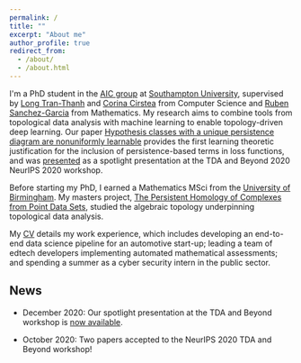 ```yaml
---
permalink: /
title: ""
excerpt: "About me"
author_profile: true
redirect_from: 
  - /about/
  - /about.html
---
```


I'm a PhD student in the [AIC group](https://www.aic.ecs.soton.ac.uk/) at [Southampton University](https://www.southampton.ac.uk/), supervised by [Long Tran-Thanh](https://human-agentlearning.github.io/) and [Corina Cirstea](https://www.ecs.soton.ac.uk/people/corina) from Computer Science and [Ruben Sanchez-Garcia](http://www.personal.soton.ac.uk/rsg1y09/RSG/About_Me.html) from Mathematics. My research aims to combine tools from topological data analysis with machine learning to enable topology-driven deep learning. Our paper [Hypothesis classes with a unique persistence diagram are nonuniformly learnable](https://openreview.net/pdf?id=Ay-RgChnje) provides the first learning theoretic justification for the inclusion of persistence-based terms in loss functions, and was [presented](https://slideslive.com/38941574/hypothesis-classes-with-a-unique-persistence-diagram-are-nonuniformly-learnable) as a spotlight presentation at the TDA and Beyond 2020 NeurIPS 2020 workshop.

Before starting my PhD, I earned a Mathematics MSci from the [University of Birmingham](https://www.birmingham.ac.uk/). My masters project, [The Persistent Homology of Complexes from Point Data Sets](https://tomogwen.github.io/files/Persistent_Homology.pdf), studied the algebraic topology underpinning topological data analysis.

My [CV](https://tomogwen.github.io/cv/) details my work experience, which includes developing an end-to-end data science pipeline for an automotive start-up; leading a team of edtech developers implementing automated mathematical assessments; and spending a summer as a cyber security intern in the public sector.

## News

* December 2020: Our spotlight presentation at the TDA and Beyond workshop is [now available](https://slideslive.com/38941574/hypothesis-classes-with-a-unique-persistence-diagram-are-nonuniformly-learnable).

* October 2020: Two papers accepted to the NeurIPS 2020 TDA and Beyond workshop! 